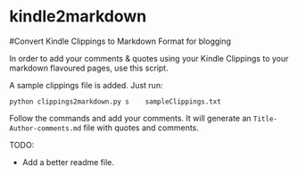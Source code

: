 kindle2markdown
===============

#Convert Kindle Clippings to Markdown Format for blogging

In order to add your comments & quotes using your Kindle Clippings to your markdown flavoured
pages, use this script.

A sample clippings file is added. Just run:

    python clippings2markdown.py s    sampleClippings.txt

Follow the commands and add your comments. It will generate an `Title-Author-comments.md`
file with quotes and comments.

TODO:
- Add a better readme file. 
